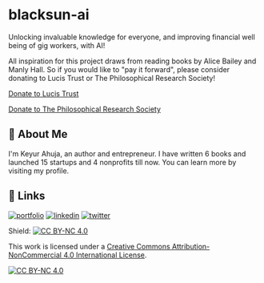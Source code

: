 # blacksun-ai
Unlocking invaluable knowledge for everyone, and improving financial well being of gig workers, with AI!

All inspiration for this project draws from reading books by Alice Bailey and Manly Hall. So if you would like to "pay it forward", please consider donating to Lucis Trust or The Philosophical Research Society!

[Donate to Lucis Trust](https://www.lucistrust.org/donate/USD)

[Donate to The Philosophical Research Society](https://givebutter.com/Ac3U1D)

## 🚀 About Me
I'm Keyur Ahuja, an author and entrepreneur. I have written 6 books and launched 15 startups and 4 nonprofits till now. You can learn more by visiting my profile.


## 🔗 Links
[![portfolio](https://img.shields.io/badge/my_portfolio-000?style=for-the-badge&logo=ko-fi&logoColor=white)](https://keyurahuja.com/)
[![linkedin](https://img.shields.io/badge/linkedin-0A66C2?style=for-the-badge&logo=linkedin&logoColor=white)](https://www.linkedin.com/in/keyur-ahuja/)
[![twitter](https://img.shields.io/badge/twitter-1DA1F2?style=for-the-badge&logo=twitter&logoColor=white)](https://twitter.com/KeyurAhuja)

Shield: [![CC BY-NC 4.0][cc-by-nc-shield]][cc-by-nc]

This work is licensed under a
[Creative Commons Attribution-NonCommercial 4.0 International License][cc-by-nc].

[![CC BY-NC 4.0][cc-by-nc-image]][cc-by-nc]

[cc-by-nc]: https://creativecommons.org/licenses/by-nc/4.0/
[cc-by-nc-image]: https://licensebuttons.net/l/by-nc/4.0/88x31.png
[cc-by-nc-shield]: https://img.shields.io/badge/License-CC%20BY--NC%204.0-lightgrey.svg
